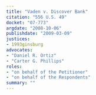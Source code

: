 ```yaml
---
title: "Vaden v. Discover Bank"
citation: "556 U.S. 49"
docket: "07-773"
argdate: "2008-10-06"
publishdate: "2009-03-09"
justices:
- 1993ginsburg
advocates:
- "Daniel R. Ortiz"
- "Carter G. Phillips"
roles:
- "on behalf of the Petitioner"
- "on behalf of the Respondents"
summary: ""
---
```


